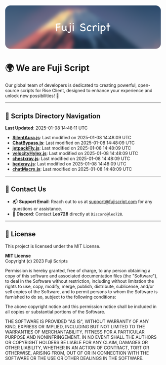 ![Banner](.github/b.webp)

# 🌍 **We are Fuji Script**

Our global team of developers is dedicated to creating powerful, open-source scripts for Rise Client, designed to enhance your experience and unlock new possibilities! 🌟

---
<!-- SCRIPTS_NAVIGATION_START -->
## 📂 **Scripts Directory Navigation**

**Last Updated**: 2025-01-08 14:48:11 UTC

- **[SilentAura.js](scripts/SilentAura.js)**: Last modified on 2025-01-08 14:48:09 UTC
- **[ChatBypass.js](scripts/ChatBypass.js)**: Last modified on 2025-01-08 14:48:09 UTC
- **[jetpackFly.js](scripts/jetpackFly.js)**: Last modified on 2025-01-08 14:48:09 UTC
- **[velocityHylex.js](scripts/velocityHylex.js)**: Last modified on 2025-01-08 14:48:09 UTC
- **[chestxray.js](scripts/chestxray.js)**: Last modified on 2025-01-08 14:48:09 UTC
- **[bedxray.js](scripts/bedxray.js)**: Last modified on 2025-01-08 14:48:09 UTC
- **[chatMacro.js](scripts/chatMacro.js)**: Last modified on 2025-01-08 14:48:09 UTC

<!-- SCRIPTS_NAVIGATION_END -->

---

## 💬 **Contact Us**  
- 📬 **Support Email**: Reach out to us at [support@fujiscript.com](mailto:support@fujiscript.com) for any questions or assistance.  
- 💬 **Discord**: Contact **Leo728** directly at `Discord@leo728`.

---

## 📜 **License**

This project is licensed under the MIT License.  

**MIT License**  
Copyright (c) 2023 Fuji Scripts  

Permission is hereby granted, free of charge, to any person obtaining a copy of this software and associated documentation files (the "Software"), to deal in the Software without restriction, including without limitation the rights to use, copy, modify, merge, publish, distribute, sublicense, and/or sell copies of the Software, and to permit persons to whom the Software is furnished to do so, subject to the following conditions:  

The above copyright notice and this permission notice shall be included in all copies or substantial portions of the Software.  

THE SOFTWARE IS PROVIDED "AS IS", WITHOUT WARRANTY OF ANY KIND, EXPRESS OR IMPLIED, INCLUDING BUT NOT LIMITED TO THE WARRANTIES OF MERCHANTABILITY, FITNESS FOR A PARTICULAR PURPOSE AND NONINFRINGEMENT. IN NO EVENT SHALL THE AUTHORS OR COPYRIGHT HOLDERS BE LIABLE FOR ANY CLAIM, DAMAGES OR OTHER LIABILITY, WHETHER IN AN ACTION OF CONTRACT, TORT OR OTHERWISE, ARISING FROM, OUT OF OR IN CONNECTION WITH THE SOFTWARE OR THE USE OR OTHER DEALINGS IN THE SOFTWARE.  
